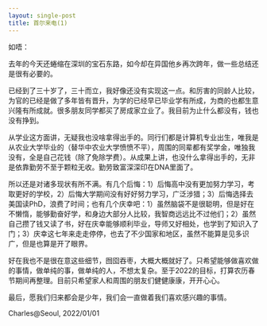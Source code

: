 ```yaml
---
layout: single-post
title: 首尔来电(1)
---
```

如唔：

去年的今天还蜷缩在深圳的宝石东路，如今却在异国他乡再次跨年，做一些总结还是很有必要的。

已经到了三十岁了，三十而立，我好像还没有实现这一点。和厉害的同龄人比较，为官的已经是做了多年皆有晋升，为学的已经早已毕业学有所成，为商的也都生意兴隆有所成就。很多朋友同学都买了房成家立业了。我目前为止什么都没有，钱也没有挣到。

从学业这方面讲，无疑我也没啥拿得出手的。同行们都是计算机专业出生，唯我是从农业大学毕业的（替华中农业大学愤愤不平），周围的同辈都有奖学金，唯独我没有，全是自己花钱（除了免除学费）。从成果上讲，也没什么拿得出手的，无非是依靠勤劳不至于颗粒无收。勤劳致富深深印在DNA里面了。

所以还是对诸多现状有所不满。有几个后悔：1）后悔高中没有更加努力学习，考取更好的学校，2）后悔大学期间没有好好努力学习，广泛涉猎；3）后悔选择去美国读PhD，浪费了时间；也有几个庆幸吧：1）虽然脑袋不是很聪明，但是好在不懒惰，能够勤奋好学，和身边大部分人比较，我智商远远比不过他们；2）虽然自己攒了钱又读了书，好在庆幸能够顺利毕业，导师又好相处，也学到了知识入了门；3）庆幸这七年来走走停停，也去了不少国家和地区，虽然不能算是见多识广，但是也算是开了眼界。

好在我也不是很在意这些细节，囫囵吞枣，大概大概就好了。只希望能够做喜欢做的事情，做单纯的事，做单纯的人，不想太复杂。至于2022的目标，打算农历春节期间再整理。目前只希望家人和周围的朋友们健健康康，开开心心。

最后，愿我们归来都会是少年，我们会一直做着我们喜欢感兴趣的事情。

Charles@Seoul, 2022/01/01
